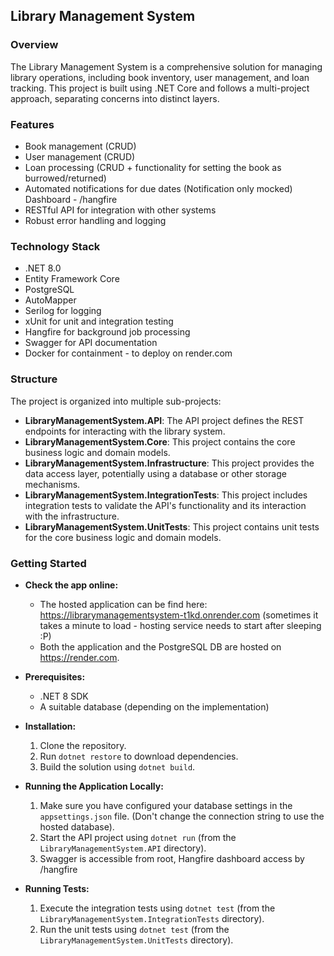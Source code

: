 ## Library Management System

### Overview
The Library Management System is a comprehensive solution for managing library operations, including book inventory, user management, and loan tracking. This project is built using .NET Core and follows a multi-project approach, separating concerns into distinct layers.

### Features
* Book management (CRUD)
* User management (CRUD)
* Loan processing (CRUD + functionality for setting the book as burrowed/returned)
* Automated notifications for due dates (Notification only mocked) Dashboard - /hangfire
* RESTful API for integration with other systems
* Robust error handling and logging

### Technology Stack
* .NET 8.0
* Entity Framework Core
* PostgreSQL
* AutoMapper
* Serilog for logging
* xUnit for unit and integration testing
* Hangfire for background job processing
* Swagger for API documentation
* Docker for containment - to deploy on render.com

### Structure

The project is organized into multiple sub-projects:

* **LibraryManagementSystem.API**: The API project defines the REST endpoints for interacting with the library system.
* **LibraryManagementSystem.Core**: This project contains the core business logic and domain models.
* **LibraryManagementSystem.Infrastructure**: This project provides the data access layer, potentially using a database or other storage mechanisms.
* **LibraryManagementSystem.IntegrationTests**: This project includes integration tests to validate the API's functionality and its interaction with the infrastructure.
* **LibraryManagementSystem.UnitTests**: This project contains unit tests for the core business logic and domain models.

### Getting Started

* **Check the app online:**
    * The hosted application can be find here: https://librarymanagementsystem-t1kd.onrender.com
(sometimes it takes a minute to load - hosting service needs to start after sleeping :P) 
    * Both the application and the PostgreSQL DB are hosted on https://render.com.

* **Prerequisites:**
    * .NET 8 SDK
    * A suitable database (depending on the implementation)
* **Installation:**
    1. Clone the repository.
    2. Run `dotnet restore` to download dependencies.
    3. Build the solution using `dotnet build`.
* **Running the Application Locally:**
    1. Make sure you have configured your database settings in the `appsettings.json` file. 
    (Don't change the connection string to use the hosted database).
    2. Start the API project using `dotnet run` (from the `LibraryManagementSystem.API` directory).
    3. Swagger is accessible from root, Hangfire dashboard access by /hangfire 
* **Running Tests:**
    1. Execute the integration tests using `dotnet test` (from the `LibraryManagementSystem.IntegrationTests` directory).
    2. Run the unit tests using `dotnet test` (from the `LibraryManagementSystem.UnitTests` directory).
